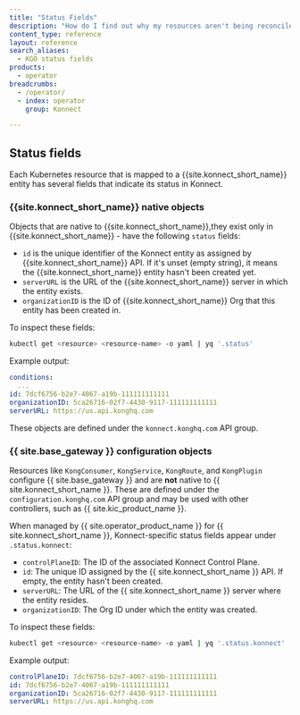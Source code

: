 ```yaml
---
title: "Status Fields"
description: "How do I find out why my resources aren't being reconciled against {{ site.konnect_short_name }}?"
content_type: reference
layout: reference
search_aliases:
  - KGO status fields
products:
  - operator
breadcrumbs:
  - /operator/
  - index: operator
    group: Konnect

---
```


## Status fields

Each Kubernetes resource that is mapped to a {{site.konnect_short_name}} entity has several fields that indicate its status in Konnect.

### {{site.konnect_short_name}} native objects

Objects that are native to {{site.konnect_short_name}},they exist only in {{site.konnect_short_name}} - have the following `status` fields:

- `id` is the unique identifier of the Konnect entity as assigned by {{site.konnect_short_name}} API. If it's unset (empty string), it means the {{site.konnect_short_name}} entity hasn't been created yet.
- `serverURL` is the URL of the {{site.konnect_short_name}} server in which the entity exists.
- `organizationID` is the ID of {{site.konnect_short_name}} Org that this entity has been created in.

To inspect these fields:

```bash
kubectl get <resource> <resource-name> -o yaml | yq '.status'
```

Example output:

```yaml
conditions:
  ...
id: 7dcf6756-b2e7-4067-a19b-111111111111
organizationID: 5ca26716-02f7-4430-9117-111111111111
serverURL: https://us.api.konghq.com
```

These objects are defined under the `konnect.konghq.com` API group.

### {{ site.base_gateway }} configuration objects

Resources like `KongConsumer`, `KongService`, `KongRoute`, and `KongPlugin` configure {{ site.base_gateway }} and are **not** native to {{ site.konnect_short_name }}. These are defined under the `configuration.konghq.com` API group and may be used with other controllers, such as {{ site.kic_product_name }}.

When managed by {{ site.operator_product_name }} for {{ site.konnect_short_name }}, Konnect-specific status fields appear under `.status.konnect`:

- `controlPlaneID`: The ID of the associated Konnect Control Plane.
- `id`: The unique ID assigned by the {{ site.konnect_short_name }} API. If empty, the entity hasn't been created.
- `serverURL`: The URL of the {{ site.konnect_short_name }} server where the entity resides.
- `organizationID`: The Org ID under which the entity was created.

To inspect these fields:


```bash
kubectl get <resource> <resource-name> -o yaml | yq '.status.konnect'
```

Example output:

```yaml
controlPlaneID: 7dcf6756-b2e7-4067-a19b-111111111111
id: 7dcf6756-b2e7-4067-a19b-111111111111
organizationID: 5ca26716-02f7-4430-9117-111111111111
serverURL: https://us.api.konghq.com
```